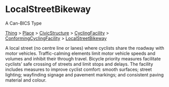 # LocalStreetBikeway

A Can-BICS Type

[Thing](https://schema.org/Thing) > [Place](https://schema.org/Place) > [CivicStructure](https://schema.org/CivicStructure) > [CyclingFacility](CyclingFacility) > [ConformingCyclingFacility](ConformingCyclingFacility) > [LocalStreetBikeway](LocalStreetBikeway)

A local street (no centre line or lanes) where cyclists share the roadway with motor vehicles. Traffic-calming elements limit motor vehicle speeds and volumes and inhibit their through travel. Bicycle priority measures facilitate cyclists’ safe crossing of streets and limit stops and delays. The facility includes measures to improve cyclist comfort: smooth surfaces; street lighting; wayfinding signage and pavement markings; and consistent paving material and colour.